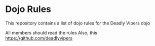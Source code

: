 Dojo Rules
==========

This repository contains a list of dojo rules for the Deadly Vipers dojo

All members should read the rules
Also, this https://github.com/deadlyvipers

